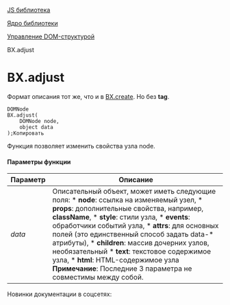 [JS библиотека](/api_help/js_lib/index.php)

[Ядро библиотеки](/api_help/js_lib/kernel/index.php)

[Управление DOM-структурой](/api_help/js_lib/kernel/dom_control/index.php)

BX.adjust

BX.adjust
=========

Формат описания тот же, что и в [BX.create](/api_help/js_lib/kernel/dom_control/bx_create.php). Но без **tag**.

```
DOMNode 
BX.adjust(
	DOMNode node, 
	object data
);Копировать
```

Функция позволяет изменить свойства узла node.

#### Параметры функции

| Параметр | Описание |
| --- | --- |
| *data* | Описательный объект, может иметь следующие поля:  * **node**: ссылка на изменяемый узел, * **props**: дополнительные свойства, например, **className**, * **style**: стили узла, * **events**: обработчики событий узла, * **attrs**: для основных полей (это единственный способ задать data-\* атрибуты), * **children**: массив дочерних узлов, необязательный * **text**: текстовое содержимое узла, * **html**: HTML-содержимое узла   **Примечание**: Последние 3 параметра не совместимы между собой. |

Новинки документации в соцсетях: